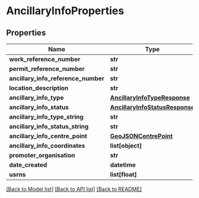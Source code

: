 # AncillaryInfoProperties

## Properties
Name | Type | Description | Notes
------------ | ------------- | ------------- | -------------
**work_reference_number** | **str** |  | [optional] 
**permit_reference_number** | **str** |  | [optional] 
**ancillary_info_reference_number** | **str** |  | 
**location_description** | **str** |  | 
**ancillary_info_type** | [**AncillaryInfoTypeResponse**](AncillaryInfoTypeResponse.md) |  | 
**ancillary_info_status** | [**AncillaryInfoStatusResponse**](AncillaryInfoStatusResponse.md) |  | 
**ancillary_info_type_string** | **str** |  | 
**ancillary_info_status_string** | **str** |  | 
**ancillary_info_centre_point** | [**GeoJSONCentrePoint**](GeoJSONCentrePoint.md) |  | 
**ancillary_info_coordinates** | **list[object]** |  | 
**promoter_organisation** | **str** |  | 
**date_created** | **datetime** |  | 
**usrns** | **list[float]** |  | 

[[Back to Model list]](../README.md#documentation-for-models) [[Back to API list]](../README.md#documentation-for-api-endpoints) [[Back to README]](../README.md)

